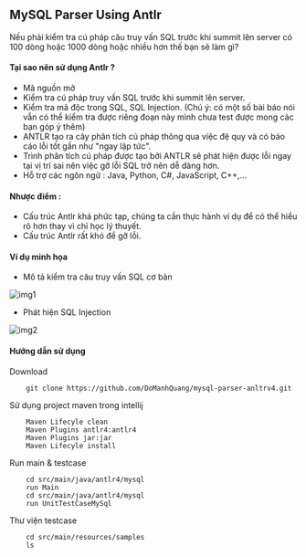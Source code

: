 ## MySQL Parser Using Antlr

Nếu phải kiểm tra cú pháp câu truy vấn SQL trước khi summit lên server có 100 dòng hoặc 1000 dòng hoặc nhiều hơn thế bạn sẽ làm gì?
#### Tại sao nên sử dụng Antlr ?
* Mã nguồn mở
* Kiểm tra cú pháp truy vấn SQL trước khi summit lên server.
* Kiểm tra mã độc trong SQL, SQL Injection. (Chú ý: có một số bài báo nói vẫn có thể kiểm tra được riêng đoạn này mình chưa test được mong các bạn góp ý thêm)
* ANTLR tạo ra cây phân tích cú pháp thông qua việc đệ quy và có báo cáo lỗi tốt gần như "ngay lập tức".
* Trình phân tích cú pháp được tạo bởi ANTLR sẽ phát hiện được lỗi ngay tại vị trí sai nên việc gỡ lỗi SQL trở nên dễ dàng hơn.
* Hỗ trợ các ngôn ngữ : Java, Python, C#, JavaScript, C++,...

#### Nhược điểm :
* Cấu trúc Antlr khá phức tạp, chúng ta cần thực hành ví dụ để có thể hiểu rõ hơn thay vì chỉ học lý thuyết.
* Cấu trúc Antlr rất khó để gỡ lỗi.

#### Ví dụ minh họa 
* Mô tả kiểm tra câu truy vấn SQL cơ bản

![img1](https://domanhquang.github.io/bigdatacoban/image/mysql-parser/sql_ast.png)

* Phát hiện SQL Injection

![img2](https://domanhquang.github.io/bigdatacoban/image/mysql-parser/SQL-parse-tree-of-an-SQL-injection%201.png)

#### Hướng dẫn sử dụng 
Download
```text
    git clone https://github.com/DoManhQuang/mysql-parser-anltrv4.git
```
Sử dụng project maven trong intellij
```text
    Maven Lifecyle clean
    Maven Plugins antlr4:antlr4
    Maven Plugins jar:jar    
    Maven Lifecyle install
```

Run main & testcase
```text
    cd src/main/java/antlr4/mysql
    run Main
    cd src/main/java/antlr4/mysql
    run UnitTestCaseMySql
```

Thư viện testcase
```text
    cd src/main/resources/samples
    ls
```